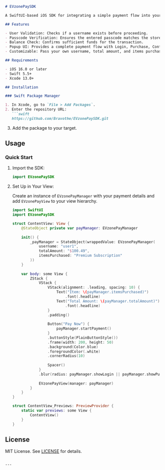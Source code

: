 
```markdown
# EVzonePaySDK

A SwiftUI-based iOS SDK for integrating a simple payment flow into your app. This SDK handles user authentication, purchase confirmation, and payment status display through elegant popups, requiring minimal setup from the consumer app.

## Features

- User Validation: Checks if a username exists before proceeding.
- Passcode Verification: Ensures the entered passcode matches the stored one.
- Balance Check: Confirms sufficient funds for the transaction.
- Popup UI: Provides a complete payment flow with Login, Purchase, Confirmation, and Status popups, with a cloud-hosted logo and animated loading state.
- Customizable: Pass your own username, total amount, and items purchased.

## Requirements

- iOS 16.0 or later
- Swift 5.5+
- Xcode 13.0+

## Installation

### Swift Package Manager

1. In Xcode, go to `File > Add Packages`.
2. Enter the repository URL:
   ```swift
   https://github.com/Bravothe/EVzonePaySDK.git
   ```
3. Add the package to your target.

## Usage

### Quick Start

1. Import the SDK:
   ```swift
   import EVzonePaySDK
   ```

2. Set Up in Your View:

   Create an instance of `EVzonePayManager` with your payment details and add `EVzonePayView` to your view hierarchy.

   ```swift
   import SwiftUI
   import EVzonePaySDK

   struct ContentView: View {
       @StateObject private var payManager: EVzonePayManager
       
       init() {
           _payManager = StateObject(wrappedValue: EVzonePayManager(
               username: "user1",
               totalAmount: "$100.49",
               itemsPurchased: "Premium Subscription"
           ))
       }
       
       var body: some View {
           ZStack {
               VStack {
                   VStack(alignment: .leading, spacing: 10) {
                       Text("Item: \(payManager.itemsPurchased)")
                           .font(.headline)
                       Text("Total Amount: \(payManager.totalAmount)")
                           .font(.headline)
                   }
                   .padding()
                   
                   Button("Pay Now") {
                       payManager.startPayment()
                   }
                   .buttonStyle(PlainButtonStyle())
                   .frame(width: 200, height: 50)
                   .background(Color.blue)
                   .foregroundColor(.white)
                   .cornerRadius(10)
                   
                   Spacer()
               }
               .blur(radius: payManager.showLogin || payManager.showPurchase || payManager.showConfirm || payManager.showStatus || payManager.isLoading ? 30 : 0)
               
               EVzonePayView(manager: payManager)
           }
       }
   }

   struct ContentView_Previews: PreviewProvider {
       static var previews: some View {
           ContentView()
       }
   }
   ```

## License

MIT License. See [LICENSE](LICENSE) for details.
```

---
